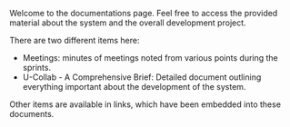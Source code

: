 Welcome to the documentations page. Feel free to access the provided material about the system and the overall development project.

There are two different items here:

- Meetings: minutes of meetings noted from various points during the sprints.
- U-Collab - A Comprehensive Brief: Detailed document outlining everything important about the development of the system.

Other items are available in links, which have been embedded into these documents.
